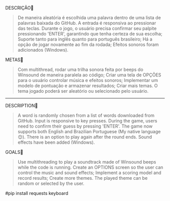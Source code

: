 DESCRIÇÃO📝

>De maneira aleatória é escolhida uma palavra dentro de uma lista de palavras baixada do GitHub.
>A entrada é responsiva ao pressionar das teclas. Durante o jogo, o usuário precisa confirmar seu palpite pressionando 'ENTER', garantindo que tenha certeza de sua escolha;
>Suporte tanto para inglês quanto para português brasileiro;
>Há a opção de jogar novamente ao fim da rodada;
>Efeitos sonoros foram adicionados (Windows).

METAS🎯

>Com multithread, rodar uma trilha sonora feita por beeps do Winsound de maneira paralela ao código;
>Criar uma tela de OPÇÕES para o usuário controlar música e efeitos sonoros;
>Implementar um modelo de pontuação e armazenar resultados;
>Criar mais temas. O tema jogado poderá ser aleatório ou selecionado pelo usuário.
-----------------------------------------------------------------------------------------------------------------------------------
DESCRIPTION📝

>A word is randomly chosen from a list of words downloaded from GitHub.
>Input is responsive to key presses. During the game, users need to confirm their guess by pressing 'ENTER'.
>The game now supports both English and Brazilian Portuguese (My native language 😊).
>There is an option to play again after the round ends.
>Sound effects have been added (Windows).

GOALS🎯

>Use multithreading to play a soundtrack made of Winsound beeps while the code is running.
>Create an OPTIONS screen so the user can control the music and sound effects;
>Implement a scoring model and record results;
>Create more themes. The played theme can be random or selected by the user.

#pip install requests keyboard
